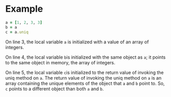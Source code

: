 # Example
```ruby
a = [1, 2, 3, 3]
b = a
c = a.uniq
```

On line 3, the local variable ```a``` is initialized with a value of an array of integers.

On line 4, the local variable ```b```is initialized with the same object as ```a```; it points to the same object in memory, the array of integers.

On line 5, the local variable ```c```is initialized to the return value of invoking the uniq method on ```a```. The return value of invoking the uniq method on ```a``` is an array containing the unique elements of the object that ```a``` and ```b``` point to. So, ```c``` points to a different object than both ```a``` and ```b```.
